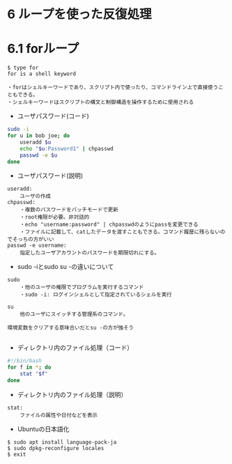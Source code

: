 # 6 ループを使った反復処理

# 6.1 forループ
```
$ type for
for is a shell keyword

・forはシェルキーワードであり、スクリプト内で使ったり、コマンドライン上で直接使うこともできる。
・シェルキーワードはスクリプトの構文と制御構造を操作するために使用される
```
- ユーザパスワード(コード)
```bash
sudo -i
for u in bob joe; do
    useradd $u
    echo "$u:Password1" | chpasswd
    passwd -e $u
done
```
- ユーザパスワード(説明)
```
useradd:
    ユーザの作成
chpasswd:
    ・複数のパスワードをバッチモードで更新
    ・root権限が必要。非対話的
    ・echo "username:password" | chpasswdのようにpassを変更できる
    ・ファイルに記載して、catしたデータを渡すこともできる。コマンド履歴に残らないのでそっちの方がいい
passwd -e username:
    指定したユーザアカウントのパスワードを期限切れにする。

```
- sudo -iとsudo su -の違いについて
```
sudo
    ・他のユーザの権限でプログラムを実行するコマンド
    ・sudo -i: ログインシェルとして指定されているシェルを実行

su
    他のユーザにスイッチする管理系のコマンド。

環境変数をクリアする意味合いだとsu -の方が強そう


```
- ディレクトリ内のファイル処理（コード）
```bash
#!/bin/bash
for f in *; do
    stat "$f"
done
```
- ディレクトリ内のファイル処理（説明）
```
stat:
    ファイルの属性や日付などを表示
```

- Ubuntuの日本語化
```
$ sudo apt install language-pack-ja
$ sudo dpkg-reconfigure locales
$ exit
```